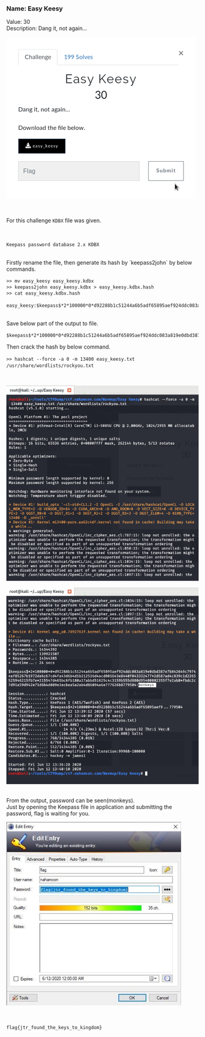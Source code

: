 ### Name: Easy Keesy
Value: 30<br>
Description: Dang it, not again...
<br>

![alt text](https://github.com/PrathmeshPure/CTF-Writeups/blob/master/NahamCon%20CTF/Warmup/Easy%20Keesy/chall.png "Challenge")

<br>

For this challenge `KDBX` file was given.

<br>

`Keepass password database 2.x KDBX`

<br>
Firstly rename the file, then generate its hash by `keepass2john` by below commands.

```
>> mv easy_keesy easy_keesy.kdbx
>> keepass2john easy_keesy.kdbx > easy_keesy.kdbx.hash
>> cat easy_keesy.kdbx.hash

easy_keesy:$keepass$*2*100000*0*d92288b1c51244a6b5adf65895aef924ddc083a819e0dbd387e7b842649c7974*af85267b1972de6c67cd4fa43d6b4d1b212516d4acd801643e8440f043332477*2d587ad4c839c1d2265525946215fb7e*215547d465bc6fb180a17abbd51625c4c3159b555d880d95400002355f7e2ab8*fbdc2c7d91a59d942e71d6b4d089e3ecbea5a2ab4d86094a6e777626b8779504
```

<br>
Save below part of the output to file.

```
$keepass$*2*100000*0*d92288b1c51244a6b5adf65895aef924ddc083a819e0dbd387e7b842649c7974*af85267b1972de6c67cd4fa43d6b4d1b212516d4acd801643e8440f043332477*2d587ad4c839c1d2265525946215fb7e*215547d465bc6fb180a17abbd51625c4c3159b555d880d95400002355f7e2ab8*fbdc2c7d91a59d942e71d6b4d089e3ecbea5a2ab4d86094a6e777626b8779504
```

Then crack the hash by below command.

`>> hashcat --force -a 0 -m 13400 easy_keesy.txt /usr/share/wordlists/rockyou.txt`

<br>

![alt text](https://github.com/PrathmeshPure/CTF-Writeups/blob/master/NahamCon%20CTF/Warmup/Easy%20Keesy/1st.png "Output")

![alt text](https://github.com/PrathmeshPure/CTF-Writeups/blob/master/NahamCon%20CTF/Warmup/Easy%20Keesy/2nd.png "Output")

<br>
From the output, password can be seen(monkeys).
<br>
Just by opening the Keepass file in application and submitting the password, flag is waiting for you.
<br>

![alt text](https://github.com/PrathmeshPure/CTF-Writeups/blob/master/NahamCon%20CTF/Warmup/Easy%20Keesy/flag.png "Flag")

<br>

`flag{jtr_found_the_keys_to_kingdom}`
